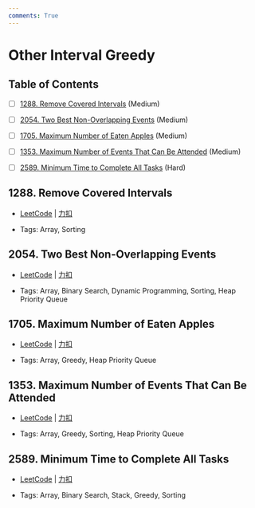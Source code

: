 ```yaml
---
comments: True
---
```


# Other Interval Greedy

## Table of Contents

- [ ] [1288. Remove Covered Intervals](#1288-remove-covered-intervals) (Medium)
- [ ] [2054. Two Best Non-Overlapping Events](#2054-two-best-non-overlapping-events) (Medium)
- [ ] [1705. Maximum Number of Eaten Apples](#1705-maximum-number-of-eaten-apples) (Medium)
- [ ] [1353. Maximum Number of Events That Can Be Attended](#1353-maximum-number-of-events-that-can-be-attended) (Medium)
- [ ] [2589. Minimum Time to Complete All Tasks](#2589-minimum-time-to-complete-all-tasks) (Hard)


## 1288. Remove Covered Intervals

-    [LeetCode](https://leetcode.com/problems/remove-covered-intervals/) | [力扣](https://leetcode.cn/problems/remove-covered-intervals/)

-   Tags: Array, Sorting



## 2054. Two Best Non-Overlapping Events

-    [LeetCode](https://leetcode.com/problems/two-best-non-overlapping-events/) | [力扣](https://leetcode.cn/problems/two-best-non-overlapping-events/)

-   Tags: Array, Binary Search, Dynamic Programming, Sorting, Heap Priority Queue



## 1705. Maximum Number of Eaten Apples

-    [LeetCode](https://leetcode.com/problems/maximum-number-of-eaten-apples/) | [力扣](https://leetcode.cn/problems/maximum-number-of-eaten-apples/)

-   Tags: Array, Greedy, Heap Priority Queue



## 1353. Maximum Number of Events That Can Be Attended

-    [LeetCode](https://leetcode.com/problems/maximum-number-of-events-that-can-be-attended/) | [力扣](https://leetcode.cn/problems/maximum-number-of-events-that-can-be-attended/)

-   Tags: Array, Greedy, Sorting, Heap Priority Queue



## 2589. Minimum Time to Complete All Tasks

-    [LeetCode](https://leetcode.com/problems/minimum-time-to-complete-all-tasks/) | [力扣](https://leetcode.cn/problems/minimum-time-to-complete-all-tasks/)

-   Tags: Array, Binary Search, Stack, Greedy, Sorting
